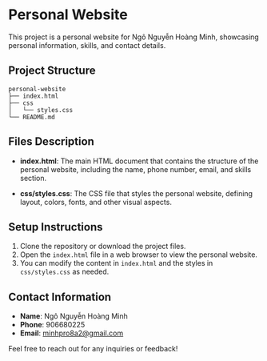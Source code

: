 # Personal Website

This project is a personal website for Ngô Nguyễn Hoàng Minh, showcasing personal information, skills, and contact details.

## Project Structure

```
personal-website
├── index.html
├── css
│   └── styles.css
└── README.md
```

## Files Description

- **index.html**: The main HTML document that contains the structure of the personal website, including the name, phone number, email, and skills section.
  
- **css/styles.css**: The CSS file that styles the personal website, defining layout, colors, fonts, and other visual aspects.

## Setup Instructions

1. Clone the repository or download the project files.
2. Open the `index.html` file in a web browser to view the personal website.
3. You can modify the content in `index.html` and the styles in `css/styles.css` as needed.

## Contact Information

- **Name**: Ngô Nguyễn Hoàng Minh
- **Phone**: 906680225
- **Email**: minhpro8a2@gmail.com

Feel free to reach out for any inquiries or feedback!